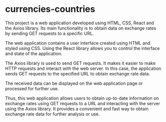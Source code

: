 # currencies-countries
This project is a web application developed using HTML, CSS, React and the Axios library. Its main functionality is to obtain data on exchange rates by sending GET requests to a specific URL.

The web application contains a user interface created using HTML and styled using CSS. Using the React library allows you to control the interface and state of the application.

The Axios library is used to send GET requests. It makes it easier to make HTTP requests and interact with the web server. In this case, the application sends GET requests to the specified URL to obtain exchange rate data.

The received data can be displayed on the web application page or processed for further use.

Thus, this web application allows users to obtain up-to-date information on exchange rates using GET requests to a URL and interacting with the server using the Axios library. It provides a convenient and fast way to obtain exchange rate data for further analysis or use.
